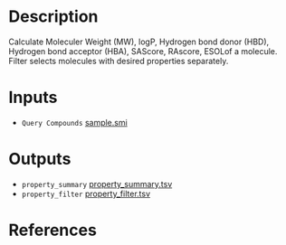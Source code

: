 <!-- @format -->

# Description
 Calculate Moleculer Weight (MW), logP, Hydrogen bond donor (HBD), Hydrogen bond acceptor (HBA), SAScore, RAscore, ESOLof a molecule.
Filter selects molecules with desired properties separately.
# Inputs
* `Query Compounds` [sample.smi](https://docs.ad3.io/media/apps/property/examples/input/sample.smi)
# Outputs
* `property_summary` [property_summary.tsv](https://docs.ad3.io/media/apps/property/examples/output/property_summary.tsv)
* `property_filter` [property_filter.tsv](https://docs.ad3.io/media/apps/property/examples/output/property_filter.tsv)

# References
